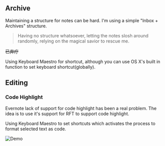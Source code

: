 ## Archive

Maintaining a structure for notes can be hard. I'm using a simple "Inbox + Archives" structure.

>   Having no structure whatsoever, letting the notes slosh around randomly, relying on the magical savior to rescue me.

~~已弃疗~~

Using Keyboard Maestro for shortcut, although you can use OS X's built in function to set keyboard shortcut(globally).

## Editing

### Code Highlight

Evernote lack of support for code highlight has been a real problem. The idea is to use it's support for RFT to support code highlight.

Using Keyboard Maestro to set shortcuts which activates the process to format selected text as code.

![Demo]()